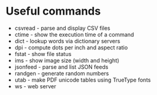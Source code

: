 # Useful commands

* csvread - parse and display CSV files
* ctime - show the execution time of a command
* dict - lookup words via dictionary servers
* dpi - compute dots per inch and aspect ratio
* fstat - show file status
* ims - show image size (width and height)
* jsonfeed - parse and list JSON feeds
* randgen - generate random numbers
* utab - make PDF unicode tables using TrueType fonts
* ws - web server



